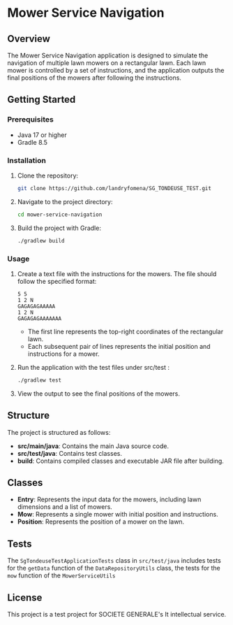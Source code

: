 # Mower Service Navigation

## Overview

The Mower Service Navigation application is designed to simulate the navigation of multiple lawn mowers on a rectangular lawn. Each lawn mower is controlled by a set of instructions, and the application outputs the final positions of the mowers after following the instructions.

## Getting Started

### Prerequisites

- Java 17 or higher
- Gradle 8.5

### Installation

1. Clone the repository:

    ```bash
    git clone https://github.com/landryfomena/SG_TONDEUSE_TEST.git
    ```

2. Navigate to the project directory:

    ```bash
    cd mower-service-navigation
    ```

3. Build the project with Gradle:

    ```bash
    ./gradlew build
    ```

### Usage

1. Create a text file with the instructions for the mowers. The file should follow the specified format:

    ```
    5 5
    1 2 N
    GAGAGAGAAAAA
    1 2 N
    GAGAGAGAAAAAAA
    ```

   - The first line represents the top-right coordinates of the rectangular lawn.
   - Each subsequent pair of lines represents the initial position and instructions for a mower.

2. Run the application with the test files under src/test :

    ```bash
    ./gradlew test
    ```

3. View the output to see the final positions of the mowers.

## Structure

The project is structured as follows:

- **src/main/java**: Contains the main Java source code.
- **src/test/java**: Contains test classes.
- **build**: Contains compiled classes and executable JAR file after building.

## Classes

- **Entry**: Represents the input data for the mowers, including lawn dimensions and a list of mowers.
- **Mow**: Represents a single mower with initial position and instructions.
- **Position**: Represents the position of a mower on the lawn.

## Tests

The `SgTondeuseTestApplicationTests` class in `src/test/java` includes tests for the `getData` function of the `DataRepositoryUtils` class, 
the tests for the `mow` function of the `MowerServiceUtils`


## License

This project is a test project for SOCIETE GENERALE's It intellectual service.
